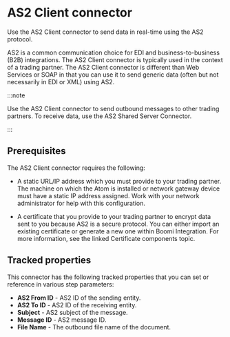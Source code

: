 # AS2 Client connector 

<head>
  <meta name="guidename" content="Integration"/>
  <meta name="context" content="GUID-3677442d-c63c-42fc-8880-4414646a3efc"/>
</head>

Use the AS2 Client connector to send data in real-time using the AS2 protocol.

AS2 is a common communication choice for EDI and business-to-business (B2B) integrations. The AS2 Client connector is typically used in the context of a trading partner. The AS2 Client connector is different than Web Services or SOAP in that you can use it to send generic data (often but not necessarily in EDI or XML) using AS2.

:::note

Use the AS2 Client connector to send outbound messages to other trading partners. To receive data, use the AS2 Shared Server Connector.

:::

## Prerequisites

The AS2 Client connector requires the following:

- A static URL/IP address which you must provide to your trading partner. The machine on which the Atom is installed or network gateway device must have a static IP address assigned. Work with your network administrator for help with this configuration.

- A certificate that you provide to your trading partner to encrypt data sent to you because AS2 is a secure protocol. You can either import an existing certificate or generate a new one within Boomi Integration. For more information, see the linked Certificate components topic.

## Tracked properties

This connector has the following tracked properties that you can set or reference in various step parameters:

- **AS2 From ID** - AS2 ID of the sending entity.
- **AS2 To ID** - AS2 ID of the receiving entity.
- **Subject** - AS2 subject of the message.
- **Message ID** - AS2 message ID.
- **File Name** - The outbound file name of the document.
